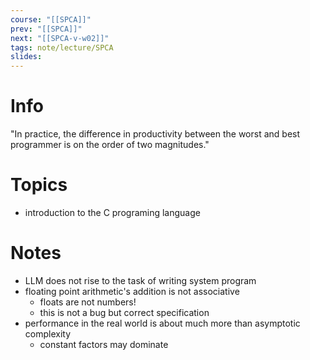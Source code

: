 ```yaml
---
course: "[[SPCA]]"
prev: "[[SPCA]]"
next: "[[SPCA-v-w02]]"
tags: note/lecture/SPCA
slides:
---
```



# Info
"In practice, the difference in productivity between the worst and best programmer is on the order of two magnitudes."

# Topics
- introduction to the C programing language


# Notes
- LLM does not rise to the task of writing system program
- floating point arithmetic's addition is not associative
	- floats are not numbers!
	- this is not a bug but correct specification
- performance in the real world is about much more than asymptotic complexity
	- constant factors may dominate